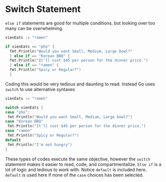 # Switch Statement

`else if` statements are good for multiple conditions, but looking over too many can be overwhelming.

```go
vienEats := "ramen"

if vienEats == "pho" {
  fmt.Println("Would you want Small, Medium, Large bowl?"
  } else if == "Korean BBQ" {
  fmt.Println("It'll cost $45 per person for the dinner price.")
  } else if == "ramen" {
  fmt.Println("Spicy or Regular?")
  }
 ```
 
 Coding this would be very tedious and daunting to read. Instead Go uses `switch` to use alternative syntaxes
 
 ```go
 vienEats := "ramen"
 
 switch vienEats {
 case "pho":
  fmt.Println("Would you want Small, Medium, Large bowl?")
 case "Korean BBQ"
  fmt.Println("It'll cost $45 per person for the dinner price.")
 case "ramen"
  fmt.Println("Spicy or Regular?")
 default
  fmt.Println("I'm not hungry")
 }
```
These types of codes execute the same objective, however the `switch` statement makes it easier to read, code, and compartmentalize. `Else if` is a lot of 
logic and tedious to work with. Notice `default` is included here. `default` is used here if none of the `case` choices has been selected.
